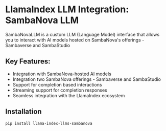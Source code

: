 # LlamaIndex LLM Integration: SambaNova LLM

SambaNovaLLM is a custom LLM (Language Model) interface that allows you to interact with AI models hosted on SambaNova's offerings - Sambaverse and SambaStudio

## Key Features:

- Integration with SambaNova-hosted AI models
- Integration two SambaNova offerings - Sambaverse and SambaStudio
- Support for completion based interactions
- Streaming support for completion responses
- Seamless integration with the LlamaIndex ecosystem

## Installation

```bash
pip install llama-index-llms-sambanova
```
